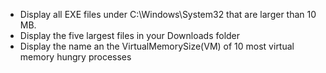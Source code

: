 - Display all EXE files under C:\Windows\System32 that are larger than 10 MB. 
- Display the five largest files in your Downloads folder
- Display the name an the VirtualMemorySize(VM) of 10 most virtual memory hungry processes 